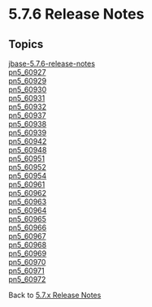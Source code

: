 # 5.7.6 Release Notes

<PageHeader />

## Topics

[jbase-5.7.6-release-notes](./jbase-5.7.6-release-notes)  
[pn5_60927](./pn5_60927/README.md)  
[pn5_60929](./pn5_60929/README.md)  
[pn5_60930](./pn5_60930/README.md)  
[pn5_60931](./pn5_60931/README.md)  
[pn5_60932](./pn5_60932/README.md)  
[pn5_60937](./pn5_60937/README.md)  
[pn5_60938](./pn5_60938/README.md)  
[pn5_60939](./pn5_60939/README.md)  
[pn5_60942](./pn5_60942/README.md)  
[pn5_60948](./pn5_60948/README.md)  
[pn5_60951](./pn5_60951/README.md)  
[pn5_60952](./pn5_60952/README.md)  
[pn5_60954](./pn5_60954/README.md)  
[pn5_60961](./pn5_60961/README.md)  
[pn5_60962](./pn5_60962/README.md)  
[pn5_60963](./pn5_60963/README.md)  
[pn5_60964](./pn5_60964/README.md)  
[pn5_60965](./pn5_60965/README.md)  
[pn5_60966](./pn5_60966/README.md)  
[pn5_60967](./pn5_60967/README.md)  
[pn5_60968](./pn5_60968/README.md)  
[pn5_60969](./pn5_60969/README.md)  
[pn5_60970](./pn5_60970/README.md)  
[pn5_60971](./pn5_60971/README.md)  
[pn5_60972](./pn5_60972/README.md)  

Back to [5.7.x Release Notes](./../README.md)

<PageFooter />
